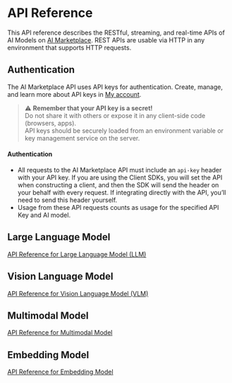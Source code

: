 # API Reference
This API reference describes the RESTful, streaming, and real-time APIs of AI Models on [AI Marketplace](https://marketplace.fptcloud.com/). REST APIs are usable via HTTP in any environment that supports HTTP requests. 
## Authentication 
The AI Marketplace API uses API keys for authentication. Create, manage, and learn more about API keys in [My account](https://marketplace.fptcloud.com/en/my-account).

> ⚠️ **Remember that your API key is a secret!**  
> Do not share it with others or expose it in any client-side code (browsers, apps).  
> API keys should be securely loaded from an environment variable or key management service on the server.

#### Authentication
  * All requests to the AI Marketplace API must include an `api-key` header with your API key. If you are using the Client SDKs, you will set the API when constructing a client, and then the SDK will send the header on your behalf with every request. If integrating directly with the API, you’ll need to send this header yourself.
  * Usage from these API requests counts as usage for the specified API Key and AI model.

## Large Language Model
[API Reference  for Large Language Model (LLM)](https://github.com/fpt-corp/ai-marketplace/blob/693f71389439e40e7a94ec5d21c02e17050a00f8/API%20Integration%20-%20Large%20Language%20Model.md)
## Vision Language Model
[API Reference for Vision Language Model (VLM)](https://github.com/fpt-corp/ai-marketplace/tree/main) 
## Multimodal Model
[API Reference for Multimodal Model]() 
## Embedding Model
[API Reference for Embedding Model]() 
